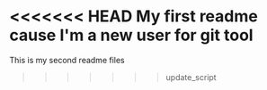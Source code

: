 <<<<<<< HEAD
My first readme cause I'm a new user for git tool
=======
This is my second readme files
>>>>>>> update_script
